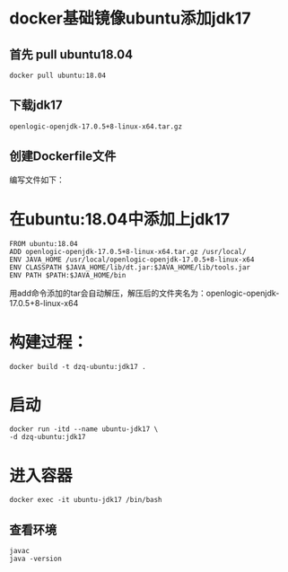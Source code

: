 # docker基础镜像ubuntu添加jdk17

## 首先 pull ubuntu18.04

    docker pull ubuntu:18.04

## 下载jdk17


    openlogic-openjdk-17.0.5+8-linux-x64.tar.gz



## 创建Dockerfile文件

编写文件如下：


# 在ubuntu:18.04中添加上jdk17
    FROM ubuntu:18.04
    ADD openlogic-openjdk-17.0.5+8-linux-x64.tar.gz /usr/local/
    ENV JAVA_HOME /usr/local/openlogic-openjdk-17.0.5+8-linux-x64
    ENV CLASSPATH $JAVA_HOME/lib/dt.jar:$JAVA_HOME/lib/tools.jar
    ENV PATH $PATH:$JAVA_HOME/bin

用add命令添加的tar会自动解压，解压后的文件夹名为：openlogic-openjdk-17.0.5+8-linux-x64


# 构建过程：
    docker build -t dzq-ubuntu:jdk17 .


# 启动
    docker run -itd --name ubuntu-jdk17 \
    -d dzq-ubuntu:jdk17


# 进入容器
    docker exec -it ubuntu-jdk17 /bin/bash

## 查看环境
    javac
    java -version





